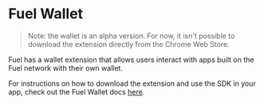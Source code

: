 # Fuel Wallet

> Note: the wallet is an alpha version. For now, it isn't possible to download the extension directly from the Chrome Web Store.

<!-- This example should include a summary of the Fuel Wallet-->
<!-- wallet:example:start -->
Fuel has a wallet extension that allows users interact with apps built on the Fuel network with their own wallet. 
<!-- wallet:example:end -->

For instructions on how to download the extension and use the SDK in your app, check out the Fuel Wallet docs [here](https://wallet.fuel.network/).
